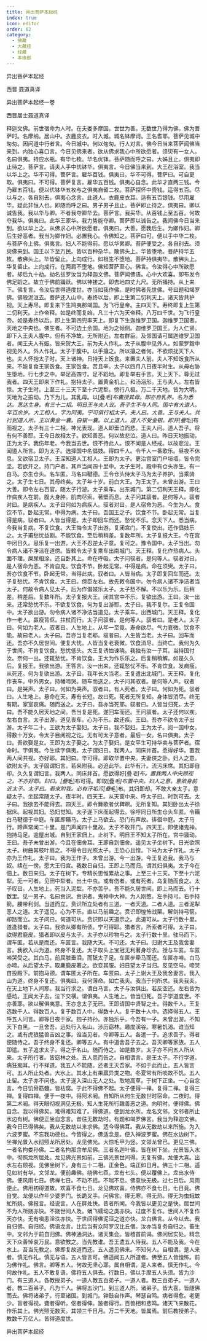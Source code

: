 ```yaml
---
title: 异出菩萨本起经
index: true
icon: editor
order: 62
category:
  - 佛藏
  - 大藏经
  - 经藏
  - 本缘部
---
```


  异出菩萨本起经  

西晋 聂道真译  

异出菩萨本起经一卷  

西晋居士聂道真译  

释迦文佛。前世宿命为人时。在夫娄多摩国。世世为善。无数世乃得为佛。佛为菩萨时。名摩纳。居山中。衣鹿皮衣。时入城。城名钵摩诃。王名耆耶。菩萨见城中匆匆。因问道中行者言。今日城中。何以匆匆。行人对言。佛今日当来菩萨闻佛当来到。内独心喜口言。今日见佛来者。欲从佛求我心中所欲愿者。须臾有一女人。名曰俱夷。持应水瓶。有华七枚。华名优钵。菩萨随而呼之曰。大姊且止。俱夷即止待之。菩萨言。请夫人手中优钵华。俱夷言。今日佛当来到。大王在浴室。我当以华上之。华不可得。菩萨言。雇华百钱。俱夷曰。华不可得。菩萨曰。可自更取。俱夷曰。不可得。菩萨复言。雇华五百钱。俱夷心自念。此华才直两三钱。今乃雇五百钱。便以优钵华五枚与之俱夷自留二枚。菩萨探怀中赍钱。适得五百。尽以与之。各自别去。俱夷心念言。此道人。衣鹿皮衣耳。适有五百银钱。尽用雇华。疑此非恒人也。即随而呼之曰。男子男子且止。菩萨即止待之。俱夷曰。卿以诚告我。我以华与卿。不者我夺卿华去。菩萨言。我买华。从百钱上至五百。何故夺我华。俱夷曰。此华王家华。我力势能夺卿。菩萨即以诚告之。我闻佛今日当来到。欲以华上之。从佛求心中所欲愿者。俱夷曰。大善。愿我后生。为卿作妇。卿后生好恶者。我当为卿作妇。必置我心。令佛知之。菩萨曰可。便以手中华二枚。与菩萨令上佛。俱夷言。妇人不能得前。愿以华累卿。菩萨便受之。各自别去。须臾佛来到。国王以下至万民。皆以百种杂华。散佛头上。华皆堕地。菩萨持华五枚。散佛头上。华皆留止。上向成行。如根生不堕地。菩萨持俱夷华。散佛头上。华复留止。上向成行。在两肩不堕地。佛知菩萨至心。佛言。令汝得心中所欲愿者。却后九十劫。劫名拔罗汝当为释迦文佛。菩萨闻佛语。心中大欢喜。即布发令佛足蹈之。故立于佛前踊跃。佛以神接之。即去地四丈九尺。无所播持。从上来下。佛复言。令汝后世得道度世。亦当如我作佛。是时佛者先世佛。号曰题和竭罗佛。佛般泥洹去。菩萨还入山中。寿终以后。即上生第二忉利天上。诸天皆共护视。天上寿尽。即复来下生鸠夷那竭国。为飞行皇帝。主四天下。寿终即复上生第二忉利天。上作帝释。如是终而复始。凡三十六为天帝释。八万四千世。为飞行皇帝。如是寿终以后。即上生第四兜率天上。即复下生迦维罗卫国。迦维罗卫国者。天地之中央也。佛生者。不可边土余国。地为之倾侧。迦维罗卫国王。为人仁贤。即下入王夫人腹中。但有不净故。无所附近。左右群臣。及邻国请可属迦维罗卫国者。闻王夫人有娠。皆来贺大王。前为夫人作礼。太子从腹中见外人。如蒙罗縠中视见外人。外人作礼。太子于腹中。以手攘之。所以攘之者何。不欲烦扰天下人也。夫人怀抱太子时。天上诸神。日持天上饭食。来置夫人前。夫人不知饭食所从来。不能复食王家饭食。王家饭食。苦且辛。太子以四月八日夜半时生。从母右胁生堕地。行七步之中。举足高四寸。足不蹈地。即复举右手言。天上天下。尊无过我者。四天王即来下作礼。抱持太子。置黄金机上。和汤浴形。王与夫人。左右皆惊。太子生时。上至三十三天下至十六泥犁。傍行八极。万二千天地。皆为大明。天地为之振动。乃下为儿。其乳母。以[疊*毛]布囊授其母。即亦自乳养。名为悉达。悉达生身。有三十二相。明日王与夫人议。吾子生不与人同。国中有大道人。年百余岁。大工相人。字为阿夷。宁可俱行相太子。夫人曰。大善。王与夫人。共行到道人所。王以黄金一囊。白银一囊。以上道人。道人不受金银。即开[疊*毛]布而视之。太子有三十二相。神光表现。道人即垂泣而悲。王夫人问。道人吾子。将有何不善耶。王今日故相太子。欲知善恶。何以故悲泣。道人曰。昨日天地振动。正为太子。我伤年老。今我当去世。恨不待此人。恨不闻是人经戒。以故悲泣。王闻道人所言。即为太子。选择国中名倡妓。得四千人。令千人一番歌乐。昼夜不休息。又欲宿卫太子。王深知道人工相人。王即为太子。更治宫室门户垣墙。皆令完坚。若欲开之。持门户者。其声当闻四十里中。太子生时。殿中有仓头亦生。有一白马。亦生仓头。名车匿。马名曰鞬德。王令仓头侍太子马为太子养护。当乘骑之。太子生七日。其母终矣。太子年十岁。前白大王。为王太子。未曾出游。王曰大善。即令左右百官。随太子行游。太子乘车。出东城门。第二忉利天王释。即化作病疾人在前。腹大身肿。肌肉尽索。著壁而息。太子问其驭者。是何等人。驭者对曰。是病疾人。太子曰何如为病疾人。驭者对曰。是人宿命为恶。今生为人。食饮不节。卧起无常。中得为病。太子曰。吾国王之子。饮食不节。卧起无常。当复得是病。驭者曰。人皆当得是。太子即回车而还。愁忧不乐。念天下人。悉当病。今我当复病。不复饮食。大王悔令太子出游。复闭宫门。不复使出。还作倡妓乐之。太子甫愁忧益剧。不能饮食。至后稍稍差。复数年所。太子复报大王。今在宫中闭日久。思乐复一出游。大王不忍逆太子意。复可之。豫令国中。太子当出。勿令病人诸不净洁在道傍。皆敕令太子复乘车出南城门。天王释。复化作热病人。头面不理。屎尿相涂。还自卧其上。命在呼吸。太子问驭者。是何等人。驭者对曰。是人宿命为恶。不肯自克。饮食不节。卧起无常。中得是病。命在须臾。太子曰。吾亦饮食不节。卧起无常。当得此病。驭者曰。人皆当病。太子即复回车而还。太子复愁忧。不肯饮食。大王曰。傍臣左右。故先敕令国中。勿令病人诸不净洁者当太子。何故令病人见太子。后为作倡妓乐太子。太子愁不解。不以乐为乐。后稍差。稍差后。复数年所。太子复报大王。闭其宫中不乐。复欲出游。王曰。汝一出来。还常愁忧不乐。不欲复饮食。何为复出游耶。太子曰。我不复尔。王复令国中。太子欲出游。勿令病人诸不净洁当道见。太子乘车。出西城门。天王释。复化作一老人。羸瘦背伛。拄杖而行。太子问驭者。是何等人。驭者曰。是老人。太子曰。何如为老人。驭者曰。人生地上。从年一至竟。寿命欲尽。气力衰微。饮食不能。故曰老人。太子曰。吾亦当复老耶。驭者曰。人生皆当老。太子曰。回车而还。吾亦不久居世间。便复大忧。人皆当复老衰微。饮食消尽。当终亡。我何为久于世间。不肯复饮食。愁忧低头。大王复诱恤谏晓。我独有汝一子耳。当持国付汝。奈何一出。还辄愁忧。不肯饮食。王大为作乐乐之。后复稍稍解。如是久久后。复报王。我欲出游。王答言。汝一出来。还辄愁忧不乐。不肯饮食。发痟瘦。从死还。何为复欲出游。太子曰。我年长大当老。王复遣出北城门。天王释。复化作丧车。中外男女。持幡啼哭。随车而送之。太子问其驭者。是何等人声。驭者曰。是哭声。太子曰。何如为哭声。驭者曰。有人死者。太子曰。何如为死。驭者曰。人生地上。悬命在天。寿有长短。故曰死。死者无所复知。身体皆消尽。终无有期。家室哀痛。随而送之。太子曰。吾亦当死耶。驭者曰。人皆当归死。太子曰。吾不能久居天地之间。吾当复是死。遂回车而还。王问驭者。太子还何以疾。左右白言。太子出游。道见丧车。心为不乐。故还疾。王曰。吾亦不欲令太子出游。太子年二十。王欲为太子娶妇。太子曰。我不娶妇。王为太子。阅一国中女。得数十万女。令太子目阅视之讫。无有可太子意者。最后一女。名曰俱夷。太子曰。吾欲娶是女。王即为太子娶之。为太子娶妇。是女平生可持华卖与菩萨者。宿命时。字俱夷。今生续字俱夷。太子谓妇曰。我两人。同床并首。愿得好华。置我两人间共视。亦好耶。其妇曰。华可得。即取华置中央。夫妻侠之卧。妇人之意。欲附太子。太子固谓妇言。若来附我。必迫此华。此华有汁。流污床席。其妇即自却。久久复谓妇言。我两人。同床并首。愿欲得好[疊*毛]布。置我两人中央顾视之。不亦好耶。妇曰。[疊*毛]布可得。即取[疊*毛]布置中央。妇人之意。意欲身前近太子。太子曰。若来附我。必有汗垢污[疊*毛]布。其妇即却。不敢大亲太子。意疑太子。坐起常随太子。夜半时。四天王。从天窗中来。呼太子曰。时到可去。太子曰。我欲去不能得去。四天王。即令舞歌者伏鞞瞑。无所复知。其妇卧出太子徐据床。起视其妇。恐妇觉知。太子遂下床而起得去。徐呼同日所生仓头车匿。令鞴白马鞬德于中庭。车匿即鞴马。太子上马欲去。恐门有声故。徘徊中庭。太子马行。蹄声常闻二十里。是门声闻四十里故。太子不敢开门。四天王。即使诸鬼神。抱持马足。逾屋出城。自到王家佃上。止树下。明日王不知太子所在。宫中骚动。王曰。吾子未曾出游。今且在佃舍耳。王即自到佃舍。遥见太子坐树下。日光欲照太子。树曲其枝叶扇之。不得令日光照太子。王恐心且惶。下马为太子作礼。太子亦为王作礼。太子曰。我为王作子。未曾出游。今一出游。今王复追我。我马与奴。续在一傍。愿大王归宫。我数日自归。王即上马而归。谓其妇俱夷。太子今在佃上。数日来归。太子在树下。专精长思惟累劫之事。上至三十三天。下至十六泥犁。无一可者。见田中犁者。出土中虫。或有伤者。或有死者。乌复随而食之。太子叹曰。人生地上。死当入泥犁。不亦苦乎。吾不能久居世间。即上马而去。行十数里。见一男子。名曰贲识。贲识者。鬼神中大神。为人刚憋。左手持弓。右手持箭。腰带利剑。当道而立。贲识所立处者有三道。一者天道。二者人道。三者泥犁恶人之道。太子遥见。心为不乐。直以马前趣之。贲识即惶怖战栗。解剑持弓箭。却路而立。太子问曰。何道可从。贲识即以天道示之。此道可从。太子行数十里。道逢猎者。太子曰。我欲从卿有所债。宁可得耶。猎者言。所索者可得。太子曰。欲得君鹿皮。猎者即以皮与太子。太子亦以珍物与之。太子行数十里。驻马而下。谓车匿。若从是而还。车匿言。我随大天。不可还。太子曰。归谢大王及我舍妻言。我欲入山为道。终身不复还。太子取头上宝冠无利著身珍衣。授与车匿。车匿啼哭受之。其白马。前屈膝垂泪。而舐太子足。车匿步牵马而还。车匿亦啼。白马亦啼。从后望太子。取麇鹿皮著之。欲变其服。妇日望太子当归。反见空马。啼哭自投殿下。前抱马颈。谓车匿太子所在。车匿曰。太子上谢大王及我舍妻言。我入山为道。终身不复还。俱夷曰。我何薄命。如亡我夫。我当于何所求。我夫我夫。在天上地下人间耶。我当行求之。谓白马言。太子与汝俱出。若反空还。左右皆为感动。王闻太子去。泣下交横。谓俱夷。人生地上。皆当归死。吾子学道度世。不亦善耶。欲以解俱夷意。王亦念太子无已。王即请国中贤智之士。得数千人。王复选数千人。得数百人。复于数百人中。得数十人。复于数十人中。选择得五人。王呼五人问言。卿等日夜于家。抱子持孙。亦独乐乎。今吾有一子。未曾出游。不知天下白黑。一旦舍吾。远处行入名山。涉历窈林。趣度溪谷。寒暑饥渴。谁当知之。或有虎狼猛兽吉凶之事。谁当见者。今卿等五人。各遣一子。追求吾子。得者便随侍之。吾子终身不复还。卿等五人。有中道舍吾子去之。吾灭卿等家族。五人即遣。五子追求太子。得之于名山。随而侍之。如是数岁。太子亦不问五人所从来。太子所行者。皆窈林之处。五人患而告之。自相谓言。是王太子。不行学道。病狂痴耳。行不择道。我五人不能随。还者王灭吾家。不如于此而止。五人皆言可。五人所止处者。大水上。其水上有果蓏异类之物。冬夏常有所啖故不饥。五人止留。太子亦不问也。太子遂入深山无人之处。取地高草。于树下正坐。一心自念言。今日饥骨筋髓。皆枯腐。于此不得佛不起。太子便得一禅。复得二禅。复得三禅。复得四禅。便于一夜中。得阿术阇。自知所从何生无数世时宿命。二夜时。得第二术阇。得天眼彻视洞见无极。知人生死所行趣善恶之道。向明时。便得佛。佛自念。我以得佛矣。难得难知难了。得佛道。便到龙水所。龙名文邻。文邻者所止水边有树。佛便正坐自念言。昔往无数劫时。有题和竭罗佛言。我当为释迦文佛。我今日已得佛矣。我从无数劫以来求佛。适今得佛耳。我从无数劫以来所施。为入六波罗蜜。不忘我功德也。今皆得之。佛适念是。便入禅波罗蜜。佛在水边树下。坐禅光景入水彻照龙所居处。龙见佛光。大惊毛甲为竖。文邻龙曾已。更见三佛。一者名拘娄孙佛。二者名拘那含牟尼佛。三者名迦叶佛。皆在树下坐。光景皆入水中。彻照龙所居处。龙见佛光景如前。三佛光景世间得。无复有佛。龙便大喜。出水左右顾视。见佛坐树下。身有三十二相。正金色。端正如日月。佛三十二相。遥见如树有华。文邻龙。便前趣佛。绕佛七匝。龙有七头。便以覆佛上。龙出水侍佛。便风雨七日。佛禅七日。不动不摇。不喘不息。佛意快无极。过七日后。风雨便止。佛用初得道故。欢喜不食七日。龙见佛欢喜。侍佛亦不食七日。七日竟。佛自觉。龙便以作年少婆罗门。长跪叉手。问佛言。得无寒。得无热。得无为虫蛾蚊虻所娆。佛报言。经说言。人在屏处快。昔者所闻。今我皆以更见之是快。居世间不为人所娆亦快。不娆世间人及。蜎飞蠕动之类亦快。过度不复作。世间人不复作天亦快。无有嗔恚淫泆亦快。于世间得佛泥洹之道亦快。龙白佛言。从今以去。我自归佛。自归经。佛语龙言。比后当有众阿罗汉比丘僧。汝亦当复务自归之。畜生中。文邻为于前自归佛。佛神通洞达。诸天集会。皆稽首前谒。佛闲居实处。精念天下众善悼哀万民。意欲教之。当先教谁。吾王遣五人侍我。五人不能及我。今在水上。吾当先教之。佛即复故道而还。五人遥见佛来。不知何人。自相谓。是人来者。慎无作礼。慎无与语。五人皆言可。佛遥闻五人所道者。佛至五人皆惶怖。前为佛作礼。佛言。卿等五人。何故无坚心耶。属自相谓。是人来者。慎无作礼。今何故作礼。五人不敢复语。佛将五人俱去。行数日。佛以手摩五人头须。皆为沙门。有三道人。各教授弟子。一道人教五百弟子。一道人者。教三百弟子。一道人者。教二百弟子。凡为千人。佛将五沙门。到三道人所。诸弟子。皆大喜。皆随佛而去。佛将诸弟子。行至诸国。到城门。钟鼓自作声。琴瑟自鸣。病者得愈。老更少。盲者得视。聋者得听。伛者得伸。跛者得行。百兽相和悲鸣。诸天飞来散花。作乐其上。佛光照无数天。其领三千日月。万二千天地。皆属焉。前后教授弟子。教数千万亿人。皆得道度世。  

异出菩萨本起经  

